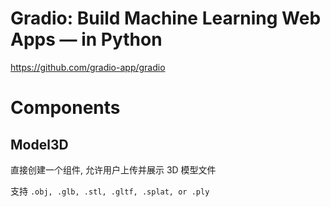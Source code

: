 # Gradio: Build Machine Learning Web Apps — in Python

https://github.com/gradio-app/gradio






# Components




## Model3D

直接创建一个组件, 允许用户上传并展示 3D 模型文件  

支持 `.obj, .glb, .stl, .gltf, .splat, or .ply`


